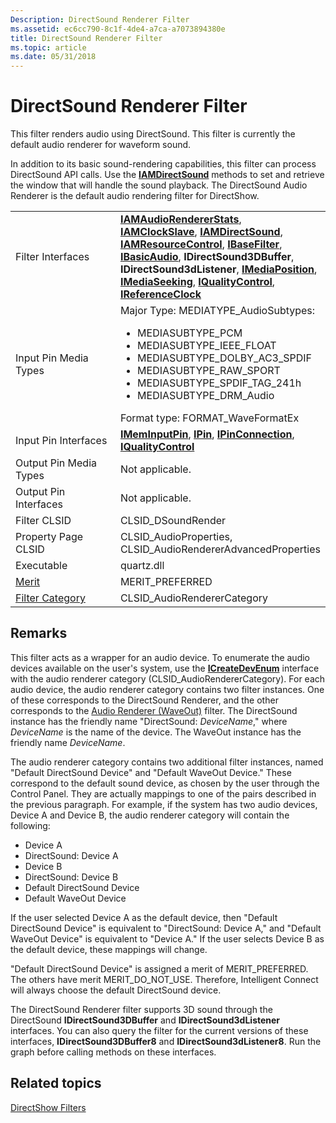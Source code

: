 ```yaml
---
Description: DirectSound Renderer Filter
ms.assetid: ec6cc790-8c1f-4de4-a7ca-a7073894380e
title: DirectSound Renderer Filter
ms.topic: article
ms.date: 05/31/2018
---
```


# DirectSound Renderer Filter

This filter renders audio using DirectSound. This filter is currently the default audio renderer for waveform sound.

In addition to its basic sound-rendering capabilities, this filter can process DirectSound API calls. Use the [**IAMDirectSound**](/windows/desktop/api/Amaudio/nn-amaudio-iamdirectsound) methods to set and retrieve the window that will handle the sound playback. The DirectSound Audio Renderer is the default audio rendering filter for DirectShow.



<table>
<colgroup>
<col style="width: 50%" />
<col style="width: 50%" />
</colgroup>
<tbody>
<tr class="odd">
<td>Filter Interfaces</td>
<td><a href="/windows/desktop/api/Strmif/nn-strmif-iamaudiorendererstats"><strong>IAMAudioRendererStats</strong></a>, <a href="/windows/desktop/api/Strmif/nn-strmif-iamclockslave"><strong>IAMClockSlave</strong></a>, <a href="/windows/desktop/api/Amaudio/nn-amaudio-iamdirectsound"><strong>IAMDirectSound</strong></a>, <a href="/windows/desktop/api/Strmif/nn-strmif-iamresourcecontrol"><strong>IAMResourceControl</strong></a>, <a href="/windows/desktop/api/Strmif/nn-strmif-ibasefilter"><strong>IBaseFilter</strong></a>, <a href="/windows/desktop/api/Control/nn-control-ibasicaudio"><strong>IBasicAudio</strong></a>, <strong>IDirectSound3DBuffer</strong>, <strong>IDirectSound3dListener</strong>, <a href="/windows/desktop/api/Control/nn-control-imediaposition"><strong>IMediaPosition</strong></a>, <a href="/windows/desktop/api/Strmif/nn-strmif-imediaseeking"><strong>IMediaSeeking</strong></a>, <a href="/windows/desktop/api/Strmif/nn-strmif-iqualitycontrol"><strong>IQualityControl</strong></a>, <a href="/windows/desktop/api/Strmif/nn-strmif-ireferenceclock"><strong>IReferenceClock</strong></a></td>
</tr>
<tr class="even">
<td>Input Pin Media Types</td>
<td>Major Type: MEDIATYPE_AudioSubtypes:<br/>
<ul>
<li>MEDIASUBTYPE_PCM</li>
<li>MEDIASUBTYPE_IEEE_FLOAT</li>
<li>MEDIASUBTYPE_DOLBY_AC3_SPDIF</li>
<li>MEDIASUBTYPE_RAW_SPORT</li>
<li>MEDIASUBTYPE_SPDIF_TAG_241h</li>
<li>MEDIASUBTYPE_DRM_Audio</li>
</ul>
Format type: FORMAT_WaveFormatEx<br/></td>
</tr>
<tr class="odd">
<td>Input Pin Interfaces</td>
<td><a href="/windows/desktop/api/Strmif/nn-strmif-imeminputpin"><strong>IMemInputPin</strong></a>, <a href="/windows/desktop/api/Strmif/nn-strmif-ipin"><strong>IPin</strong></a>, <a href="/windows/desktop/api/Strmif/nn-strmif-ipinconnection"><strong>IPinConnection</strong></a>, <a href="/windows/desktop/api/Strmif/nn-strmif-iqualitycontrol"><strong>IQualityControl</strong></a></td>
</tr>
<tr class="even">
<td>Output Pin Media Types</td>
<td>Not applicable.</td>
</tr>
<tr class="odd">
<td>Output Pin Interfaces</td>
<td>Not applicable.</td>
</tr>
<tr class="even">
<td>Filter CLSID</td>
<td>CLSID_DSoundRender</td>
</tr>
<tr class="odd">
<td>Property Page CLSID</td>
<td>CLSID_AudioProperties, CLSID_AudioRendererAdvancedProperties</td>
</tr>
<tr class="even">
<td>Executable</td>
<td>quartz.dll</td>
</tr>
<tr class="odd">
<td><a href="merit.md">Merit</a></td>
<td>MERIT_PREFERRED</td>
</tr>
<tr class="even">
<td><a href="filter-categories.md">Filter Category</a></td>
<td>CLSID_AudioRendererCategory</td>
</tr>
</tbody>
</table>



 

## Remarks

This filter acts as a wrapper for an audio device. To enumerate the audio devices available on the user's system, use the [**ICreateDevEnum**](/windows/desktop/api/Strmif/nn-strmif-icreatedevenum) interface with the audio renderer category (CLSID\_AudioRendererCategory). For each audio device, the audio renderer category contains two filter instances. One of these corresponds to the DirectSound Renderer, and the other corresponds to the [Audio Renderer (WaveOut)](audio-renderer--waveout--filter.md) filter. The DirectSound instance has the friendly name "DirectSound: *DeviceName*," where *DeviceName* is the name of the device. The WaveOut instance has the friendly name *DeviceName*.

The audio renderer category contains two additional filter instances, named "Default DirectSound Device" and "Default WaveOut Device." These correspond to the default sound device, as chosen by the user through the Control Panel. They are actually mappings to one of the pairs described in the previous paragraph. For example, if the system has two audio devices, Device A and Device B, the audio renderer category will contain the following:

-   Device A
-   DirectSound: Device A
-   Device B
-   DirectSound: Device B
-   Default DirectSound Device
-   Default WaveOut Device

If the user selected Device A as the default device, then "Default DirectSound Device" is equivalent to "DirectSound: Device A," and "Default WaveOut Device" is equivalent to "Device A." If the user selects Device B as the default device, these mappings will change.

"Default DirectSound Device" is assigned a merit of MERIT\_PREFERRED. The others have merit MERIT\_DO\_NOT\_USE. Therefore, Intelligent Connect will always choose the default DirectSound device.

The DirectSound Renderer filter supports 3D sound through the DirectSound **IDirectSound3DBuffer** and **IDirectSound3dListener** interfaces. You can also query the filter for the current versions of these interfaces, **IDirectSound3DBuffer8** and **IDirectSound3dListener8**. Run the graph before calling methods on these interfaces.

## Related topics

<dl> <dt>

[DirectShow Filters](directshow-filters.md)
</dt> </dl>

 

 




